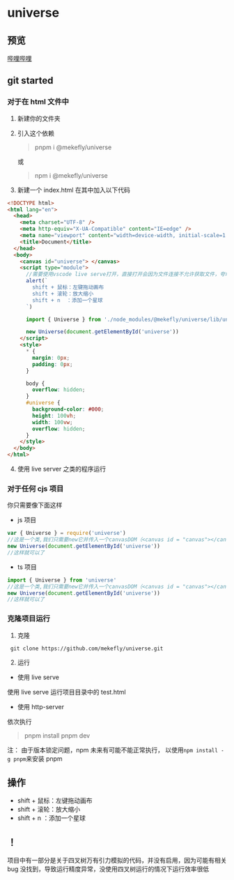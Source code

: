 # universe

## 预览

[哔哩哔哩](https://www.bilibili.com/video/BV19F411p7Dj?share_source=copy_web)

## git started

### 对于在 html 文件中

1. 新建你的文件夹
2. 引入这个依赖

   > pnpm i @mekefly/universe

   或

   > npm i @mekefly/universe

3. 新建一个 index.html 在其中加入以下代码

```html
<!DOCTYPE html>
<html lang="en">
  <head>
    <meta charset="UTF-8" />
    <meta http-equiv="X-UA-Compatible" content="IE=edge" />
    <meta name="viewport" content="width=device-width, initial-scale=1.0" />
    <title>Document</title>
  </head>
  <body>
    <canvas id="universe"> </canvas>
    <script type="module">
      //需要使用vscode live serve打开，直接打开会因为文件连接不允许获取文件，夸域错误
      alert(`
        shift + 鼠标：左键拖动画布
        shift + 滚轮：放大缩小
        shift + n  ：添加一个星球
      `)

      import { Universe } from './node_modules/@mekefly/universe/lib/universe.esm.js'

      new Universe(document.getElementById('universe'))
    </script>
    <style>
      * {
        margin: 0px;
        padding: 0px;
      }

      body {
        overflow: hidden;
      }
      #universe {
        background-color: #000;
        height: 100vh;
        width: 100vw;
        overflow: hidden;
      }
    </style>
  </body>
</html>
```

4. 使用 live server 之类的程序运行

### 对于任何 cjs 项目

你只需要像下面这样

- js 项目

```js
var { Universe } = require('universe')
//这是一个类,我们只需要new它并传入一个canvasDOM（<canvas id = "canvas"></canvas> ,使用Document.getElementById("canvas")）
new Universe(document.getElementById('universe'))
//这样就可以了
```

- ts 项目

```js
import { Universe } from 'universe'
//这是一个类,我们只需要new它并传入一个canvasDOM（<canvas id = "canvas"></canvas> ,使用Document.getElementById("canvas")）
new Universe(document.getElementById('universe'))
//这样就可以了
```

### 克隆项目运行

1. 克隆

```shell
 git clone https://github.com/mekefly/universe.git
```

2. 运行

- 使用 live serve

使用 live serve 运行项目目录中的 test.html

- 使用 http-server

依次执行

> pnpm install
> pnpm dev

注： 由于版本锁定问题，npm 未来有可能不能正常执行， 以使用`npm install -g pnpm`来安装 pnpm

## 操作

- shift + 鼠标：左键拖动画布
- shift + 滚轮：放大缩小
- shift + n ：添加一个星球

## ！

项目中有一部分是关于四叉树万有引力模拟的代码，并没有启用，因为可能有相关 bug 没找到，导致运行精度异常，没使用四叉树运行的情况下运行效率很低

